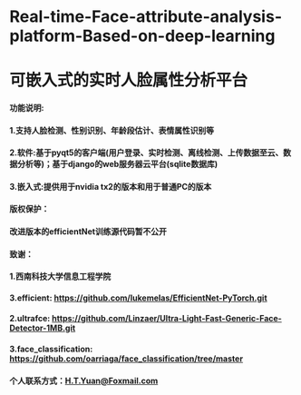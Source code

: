 # Real-time-Face-attribute-analysis-platform-Based-on-deep-learning
# 可嵌入式的实时人脸属性分析平台

#### 功能说明:
####         1.支持人脸检测、性别识别、年龄段估计、表情属性识别等
####         2.软件:基于pyqt5的客户端(用户登录、实时检测、离线检测、上传数据至云、数据分析等)；基于django的web服务器云平台(sqlite数据库)
####         3.嵌入式:提供用于nvidia tx2的版本和用于普通PC的版本

#### 版权保护：
####        改进版本的efficientNet训练源代码暂不公开

#### 致谢：
####     1.西南科技大学信息工程学院
####     3.efficient:    https://github.com/lukemelas/EfficientNet-PyTorch.git
####     2.ultrafce:     https://github.com/Linzaer/Ultra-Light-Fast-Generic-Face-Detector-1MB.git
####     3.face_classification:    https://github.com/oarriaga/face_classification/tree/master

#### 个人联系方式：H.T.Yuan@Foxmail.com
